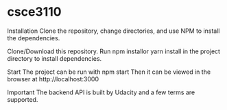 # csce3110

Installation
Clone the repository, change directories, and use NPM to install the dependencies.

Clone/Download this repository.
Run npm installor yarn install in the project directory to install dependencies.

Start
The project can be run with npm start
Then it can be viewed in the browser at http://localhost:3000

Important
The backend API is built by Udacity and a few terms are supported.
